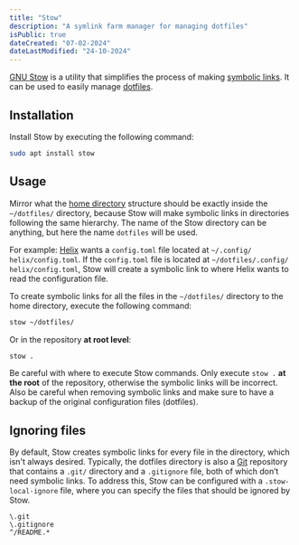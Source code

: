 ```yaml
---
title: "Stow"
description: "A symlink farm manager for managing dotfiles"
isPublic: true
dateCreated: "07-02-2024"
dateLastModified: "24-10-2024"
---
```


[GNU Stow](https://www.gnu.org/software/stow/) is a utility that simplifies
the process of making [symbolic links](symbolic-link). It can be used to easily
manage [dotfiles](dotfiles).

## Installation

Install Stow by executing the following command:

```sh
sudo apt install stow
```

## Usage

Mirror what the [home directory](home-directory) structure should be exactly
inside the `~/dotfiles/` directory, because Stow will make symbolic links in
directories following the same hierarchy. The name of the Stow directory can be
anything, but here the name `dotfiles` will be used.

For example: [Helix](helix) wants a `config.toml` file located at `~/.config/
helix/config.toml`. If the `config.toml` file is located at `~/dotfiles/.config/
helix/config.toml`, Stow will create a symbolic link to where Helix wants to
read the configuration file.

To create symbolic links for all the files in the `~/dotfiles/` directory to the
home directory, execute the following command:

```sh
stow ~/dotfiles/
```

Or in the repository **at root level**:

```sh
stow .
```

Be careful with where to execute Stow commands. Only execute `stow .` **at the
root** of the repository, otherwise the symbolic links will be incorrect. Also
be careful when removing symbolic links and make sure to have a backup of the
original configuration files (dotfiles).

## Ignoring files

By default, Stow creates symbolic links for every file in the directory, which
isn't always desired. Typically, the dotfiles directory is also a [Git](git)
repository that contains a `.git/` directory and a `.gitignore` file, both of
which don’t need symbolic links. To address this, Stow can be configured with
a `.stow-local-ignore` file, where you can specify the files that should be
ignored by Stow.

```gitignore
\.git
\.gitignore
^/README.*
```
